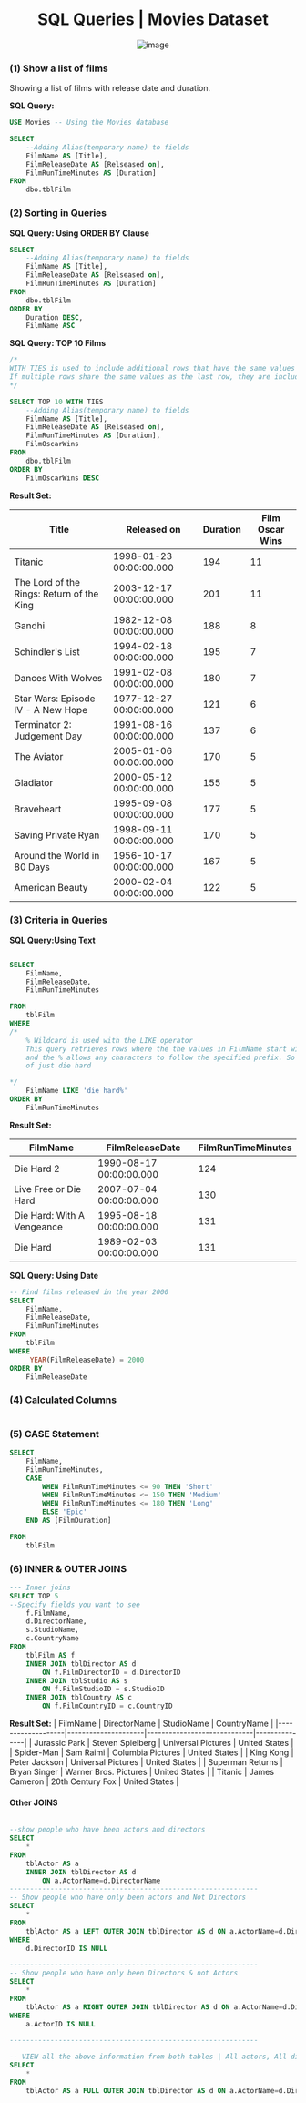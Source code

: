 <div align="center">
	<h1>
		SQL Queries | Movies Dataset 
	</h1>

![image](https://img.freepik.com/free-vector/realistic-horizontal-cinema-movie-time-poster-with-3d-glasses-snacks-tickets-clapper-reel-blue-background-with-bokeh-vector-illustration_1284-77013.jpg?t=st=1708960090~exp=1708963690~hmac=a43c67c034b365a61c378b5a2c308899ba06016c7e9f00e37eb8cd549661569b&w=1380)
 </div>


### (1) Show a list of films 

Showing a list of films with release date and duration.

**SQL Query:**

```sql
USE Movies -- Using the Movies database 

SELECT 
	--Adding Alias(temporary name) to fields
	FilmName AS [Title],
	FilmReleaseDate AS [Relseased on],
	FilmRunTimeMinutes AS [Duration]
FROM 
	dbo.tblFilm
```

###  (2) Sorting in Queries

**SQL Query: Using ORDER BY Clause**

```sql
SELECT 
	--Adding Alias(temporary name) to fields
	FilmName AS [Title],
	FilmReleaseDate AS [Relseased on],
	FilmRunTimeMinutes AS [Duration]
FROM 
	dbo.tblFilm
ORDER BY
	Duration DESC,
	FilmName ASC
```
**SQL Query: TOP 10 Films**

```sql
/*
WITH TIES is used to include additional rows that have the same values as the last row. 
If multiple rows share the same values as the last row, they are included in the result set.
*/

SELECT TOP 10 WITH TIES
	--Adding Alias(temporary name) to fields
	FilmName AS [Title],
	FilmReleaseDate AS [Relseased on],
	FilmRunTimeMinutes AS [Duration],
	FilmOscarWins
FROM 
	dbo.tblFilm
ORDER BY
	FilmOscarWins DESC
```
**Result Set:**

| Title                                     | Released on                 | Duration | Film Oscar Wins |
|-------------------------------------------|-----------------------------|----------|------------------|
| Titanic                                   | 1998-01-23 00:00:00.000   | 194      | 11               |
| The Lord of the Rings: Return of the King | 2003-12-17 00:00:00.000   | 201      | 11               |
| Gandhi                                    | 1982-12-08 00:00:00.000   | 188      | 8                |
| Schindler's List                          | 1994-02-18 00:00:00.000   | 195      | 7                |
| Dances With Wolves                        | 1991-02-08 00:00:00.000   | 180      | 7                |
| Star Wars: Episode IV - A New Hope        | 1977-12-27 00:00:00.000   | 121      | 6                |
| Terminator 2: Judgement Day               | 1991-08-16 00:00:00.000   | 137      | 6                |
| The Aviator                               | 2005-01-06 00:00:00.000   | 170      | 5                |
| Gladiator                                 | 2000-05-12 00:00:00.000   | 155      | 5                |
| Braveheart                                | 1995-09-08 00:00:00.000   | 177      | 5                |
| Saving Private Ryan                       | 1998-09-11 00:00:00.000   | 170      | 5                |
| Around the World in 80 Days               | 1956-10-17 00:00:00.000   | 167      | 5                |
| American Beauty                           | 2000-02-04 00:00:00.000   | 122      | 5                |


###  (3) Criteria in Queries

**SQL Query:Using Text**

```sql

SELECT 
	FilmName,
	FilmReleaseDate,
	FilmRunTimeMinutes

FROM 
	tblFilm
WHERE 
/* 
	% Wildcard is used with the LIKE operator 
	This query retrieves rows where the the values in FilmName start with die hard 
	and the % allows any characters to follow the specified prefix. So you'll get die hard 2.. instead 
	of just die hard 

*/
	FilmName LIKE 'die hard%'
ORDER BY 
	FilmRunTimeMinutes
```

**Result Set:**

| FilmName                    | FilmReleaseDate            | FilmRunTimeMinutes |
|-----------------------------|----------------------------|--------------------|
| Die Hard 2                  | 1990-08-17 00:00:00.000    | 124                |
| Live Free or Die Hard       | 2007-07-04 00:00:00.000    | 130                |
| Die Hard: With A Vengeance  | 1995-08-18 00:00:00.000    | 131                |
| Die Hard                    | 1989-02-03 00:00:00.000    | 131                |


**SQL Query: Using Date**

```sql
-- Find films released in the year 2000
SELECT 
	FilmName,
	FilmReleaseDate,
	FilmRunTimeMinutes	
FROM 
	tblFilm
WHERE 
	 YEAR(FilmReleaseDate) = 2000
ORDER BY 
	FilmReleaseDate
```


###  (4) Calculated Columns 

```sql

```


###  (5) CASE Statement

```sql
SELECT
	FilmName,
	FilmRunTimeMinutes,
	CASE
		WHEN FilmRunTimeMinutes <= 90 THEN 'Short'
		WHEN FilmRunTimeMinutes <= 150 THEN 'Medium'
		WHEN FilmRunTimeMinutes <= 180 THEN 'Long'
		ELSE 'Epic'
	END AS [FilmDuration]

FROM 
	tblFilm
```


###  (6) INNER & OUTER JOINS 
```sql
--- Inner joins 
SELECT TOP 5
--Specify fields you want to see 
	f.FilmName,
	d.DirectorName,
	s.StudioName,
	c.CountryName
FROM 
	tblFilm AS f
	INNER JOIN tblDirector AS d
		ON f.FilmDirectorID = d.DirectorID
	INNER JOIN tblStudio AS s
		ON f.FilmStudioID = s.StudioID
	INNER JOIN tblCountry AS c
		ON f.FilmCountryID = c.CountryID

```
**Result Set:**
| FilmName          | DirectorName        | StudioName                  | CountryName   |
|-------------------|---------------------|-----------------------------|---------------|
| Jurassic Park     | Steven Spielberg    | Universal Pictures          | United States |
| Spider-Man        | Sam Raimi           | Columbia Pictures           | United States |
| King Kong         | Peter Jackson       | Universal Pictures          | United States |
| Superman Returns  | Bryan Singer        | Warner Bros. Pictures       | United States |
| Titanic           | James Cameron       | 20th Century Fox            | United States |


#### Other JOINS
```sql

--show people who have been actors and directors 
SELECT 
	* 
FROM 
	tblActor AS a
	INNER JOIN tblDirector AS d
		ON a.ActorName=d.DirectorName
-------------------------------------------------------------
-- Show people who have only been actors and Not Directors 
SELECT 
	* 
FROM 
	tblActor AS a LEFT OUTER JOIN tblDirector AS d ON a.ActorName=d.DirectorName
WHERE 
	d.DirectorID IS NULL

-------------------------------------------------------------
-- Show people who have only been Directors & not Actors 
SELECT 
	*
FROM 
	tblActor AS a RIGHT OUTER JOIN tblDirector AS d ON a.ActorName=d.DirectorName
WHERE 
	a.ActorID IS NULL

-------------------------------------------------------------

-- VIEW all the above information from both tables | All actors, All directors and All people who have been both 
SELECT 
	*
FROM 
	tblActor AS a FULL OUTER JOIN tblDirector AS d ON a.ActorName=d.DirectorName

```
